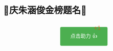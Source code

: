 # 🎉庆朱涵俊金榜题名🎉

<script setup>
import { ref, reactive, onMounted } from 'vue'

const supportCount = ref(0)
const clickQueue = ref(0) // 点击队列计数
const plusOnes = reactive([]) // 存储多个+1特效，但控制显示时机
const clickCount = ref(0) // 当前会话的点击计数
const showEasterEgg = ref(false) // 是否显示彩蛋
const easterEggType = ref('') // 彩蛋类型：'211' 或 '985'

onMounted(() => {
  // 从localStorage获取已存储的助力数
  const count = localStorage.getItem('zhj-support-count')
  supportCount.value = count ? parseInt(count) : 0
})

// 处理点击队列的函数
const processClickQueue = () => {
  if (clickQueue.value <= 0) return
  
  // 减少队列计数
  clickQueue.value--
  
  // 创建新的+1特效
  const id = Date.now()
  const xOffset = Math.random() * 30 - 15 // 小范围随机水平偏移
  
  plusOnes.push({ id, x: xOffset })
  
  // 移除旧的特效
  setTimeout(() => {
    const index = plusOnes.findIndex(item => item.id === id)
    if (index !== -1) {
      plusOnes.splice(index, 1)
    }
    
    // 如果队列中还有点击，继续处理
    if (clickQueue.value > 0) {
      setTimeout(processClickQueue, 100) // 每100ms处理一次队列
    }
  }, 200) // 特效持续时间
}

// 触发彩蛋效果
const triggerEasterEgg = (type) => {
  easterEggType.value = type
  showEasterEgg.value = true
  
  // 3秒后隐藏彩蛋
  setTimeout(() => {
    showEasterEgg.value = false
  }, 3000)
}

const addSupport = () => {
  // 增加点击队列计数
  clickQueue.value++
  
  // 增加当前会话的点击计数
  clickCount.value++
  
  // 增加总助力数并保存到localStorage
  supportCount.value++
  localStorage.setItem('zhj-support-count', supportCount.value.toString())
  
  // 检查是否触发彩蛋
  if (clickCount.value === 211) {
    triggerEasterEgg('211')
  } else if (clickCount.value === 985) {
    triggerEasterEgg('985')
  }
  
  // 如果这是队列中的第一个点击，立即开始处理
  if (clickQueue.value === 1) {
    processClickQueue()
  }
}
</script>

<div class="support-container">
  <button 
    class="support-button" 
    @click="addSupport"
    :class="{ 'egg211-active': easterEggType === '211' && showEasterEgg, 
              'egg985-active': easterEggType === '985' && showEasterEgg }"
  >
    点击助力 👍
    <span 
      v-for="plusOne in plusOnes" 
      :key="plusOne.id" 
      class="plus-one"
      :style="{left: `calc(50% + ${plusOne.x}px)`}"
    >
      +1
    </span>
  </button>
  
  <!-- 彩蛋弹框 -->
  <div v-if="showEasterEgg" class="easter-egg" :class="easterEggType">
    <template v-if="easterEggType === '211'">
      <div class="egg-content egg211">
        <div class="egg-title">🎓 211工程院校</div>
        <div class="egg-text">优秀！继续加油！</div>
      </div>
    </template>
    <template v-else-if="easterEggType === '985'">
      <div class="egg-content egg985">
        <div class="egg-title">🏛️ 985工程院校</div>
        <div class="egg-text">恭喜！你已达到最高成就！</div>
        <div class="fireworks"></div>
      </div>
    </template>
  </div>
</div>

<style>
.support-container {
  text-align: center;
  margin: 30px 0;
  position: relative;
}

.support-button {
  background-color: #4CAF50;
  border: none;
  color: white;
  padding: 15px 32px;
  text-align: center;
  text-decoration: none;
  display: inline-block;
  font-size: 16px;
  margin: 4px 2px;
  cursor: pointer;
  border-radius: 4px;
  transition: all 0.15s ease;
  position: relative;
  overflow: visible;
}

.support-button:hover {
  background-color: #45a049;
}

.support-button:active {
  transform: scale(0.98);
  box-shadow: 0 0 5px rgba(76, 175, 80, 0.5);
}

/* +1渐变效果 */
.plus-one {
  position: absolute;
  top: 0;
  transform: translateX(-50%);
  color: #ff4500;
  font-weight: bold;
  font-size: 18px;
  pointer-events: none;
  animation: float-up 0.2s ease-out forwards;
  text-shadow: 0 1px 2px rgba(0,0,0,0.1);
  white-space: nowrap;
  z-index: 10;
}

@keyframes float-up {
  0% {
    top: 30%;
    opacity: 0;
    transform: translateX(-50%) scale(0.8);
  }
  
  30% {
    opacity: 1;
    transform: translateX(-50%) scale(1.1);
  }
  
  100% {
    top: -15px;
    opacity: 0;
    transform: translateX(-50%) scale(1);
  }
}

/* 彩蛋样式 */
.easter-egg {
  position: fixed;
  top: 50%;
  left: 50%;
  transform: translate(-50%, -50%);
  z-index: 1000;
  animation: popup 0.5s ease-out;
}

.egg-content {
  padding: 25px;
  border-radius: 12px;
  box-shadow: 0 5px 25px rgba(0, 0, 0, 0.2);
  text-align: center;
  min-width: 300px;
}

.egg-title {
  font-size: 24px;
  font-weight: bold;
  margin-bottom: 15px;
}

.egg-text {
  font-size: 18px;
  margin-top: 10px;
}

/* 211彩蛋样式 */
.egg211-active {
  background-color: #1e88e5;
  box-shadow: 0 0 15px rgba(30, 136, 229, 0.7);
}

.egg211 {
  background: linear-gradient(135deg, #e3f2fd, #bbdefb);
  border: 2px solid #1e88e5;
  color: #0d47a1;
}

/* 985彩蛋样式 */
.egg985-active {
  background: linear-gradient(45deg, #f57f17, #ffb300);
  box-shadow: 0 0 20px rgba(255, 193, 7, 0.8);
}

.egg985 {
  background: linear-gradient(135deg, #fff8e1, #ffe082);
  border: 2px solid #ffb300;
  color: #e65100;
  position: relative;
  overflow: hidden;
}

/* 烟花效果 */
.fireworks {
  position: absolute;
  top: 0;
  left: 0;
  width: 100%;
  height: 100%;
  z-index: -1;
  overflow: hidden;
}

.fireworks::before,
.fireworks::after {
  content: '';
  position: absolute;
  width: 5px;
  height: 5px;
  border-radius: 50%;
  box-shadow: 
    -80px -15px 0 #f44336,
    80px -15px 0 #2196f3,
    0 -50px 0 #ffeb3b,
    -50px 50px 0 #4caf50,
    50px 50px 0 #9c27b0,
    -80px 80px 0 #ff9800,
    80px 80px 0 #795548,
    0 100px 0 #607d8b;
  animation: fireworks 2s infinite;
}

.fireworks::after {
  animation-delay: 0.25s;
}

@keyframes fireworks {
  0% {
    transform: scale(0);
    opacity: 0;
  }
  50% {
    transform: scale(1);
    opacity: 1;
  }
  100% {
    transform: scale(1.5);
    opacity: 0;
  }
}

@keyframes popup {
  0% {
    transform: translate(-50%, -50%) scale(0.5);
    opacity: 0;
  }
  70% {
    transform: translate(-50%, -50%) scale(1.1);
    opacity: 1;
  }
  100% {
    transform: translate(-50%, -50%) scale(1);
    opacity: 1;
  }
}
</style>